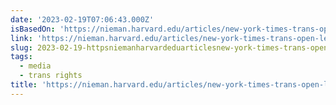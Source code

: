 ```yaml
---
date: '2023-02-19T07:06:43.000Z'
isBasedOn: 'https://nieman.harvard.edu/articles/new-york-times-trans-open-letter/'
link: 'https://nieman.harvard.edu/articles/new-york-times-trans-open-letter/'
slug: 2023-02-19-httpsniemanharvardeduarticlesnew-york-times-trans-open-letter
tags:
  - media
  - trans rights
title: 'https://nieman.harvard.edu/articles/new-york-times-trans-open-letter/'
---
```


